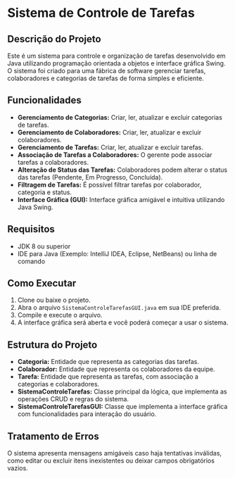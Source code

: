 # Sistema de Controle de Tarefas

## Descrição do Projeto

Este é um sistema para controle e organização de tarefas desenvolvido em Java utilizando programação orientada a objetos e interface gráfica Swing.
O sistema foi criado para uma fábrica de software gerenciar tarefas, colaboradores e categorias de tarefas de forma simples e eficiente.

## Funcionalidades

* **Gerenciamento de Categorias:** Criar, ler, atualizar e excluir categorias de tarefas.
* **Gerenciamento de Colaboradores:** Criar, ler, atualizar e excluir colaboradores.
* **Gerenciamento de Tarefas:** Criar, ler, atualizar e excluir tarefas.
* **Associação de Tarefas a Colaboradores:** O gerente pode associar tarefas a colaboradores.
* **Alteração de Status das Tarefas:** Colaboradores podem alterar o status das tarefas (Pendente, Em Progresso, Concluída).
* **Filtragem de Tarefas:** É possível filtrar tarefas por colaborador, categoria e status.
* **Interface Gráfica (GUI):** Interface gráfica amigável e intuitiva utilizando Java Swing.

## Requisitos

* JDK 8 ou superior
* IDE para Java (Exemplo: IntelliJ IDEA, Eclipse, NetBeans) ou linha de comando

## Como Executar

1. Clone ou baixe o projeto.
2. Abra o arquivo `SistemaControleTarefasGUI.java` em sua IDE preferida.
3. Compile e execute o arquivo.
4. A interface gráfica será aberta e você poderá começar a usar o sistema.

## Estrutura do Projeto

* **Categoria:** Entidade que representa as categorias das tarefas.
* **Colaborador:** Entidade que representa os colaboradores da equipe.
* **Tarefa:** Entidade que representa as tarefas, com associação a categorias e colaboradores.
* **SistemaControleTarefas:** Classe principal da lógica, que implementa as operações CRUD e regras do sistema.
* **SistemaControleTarefasGUI:** Classe que implementa a interface gráfica com funcionalidades para interação do usuário.

## Tratamento de Erros

O sistema apresenta mensagens amigáveis caso haja tentativas inválidas, como editar ou excluir itens inexistentes ou deixar campos obrigatórios vazios.


